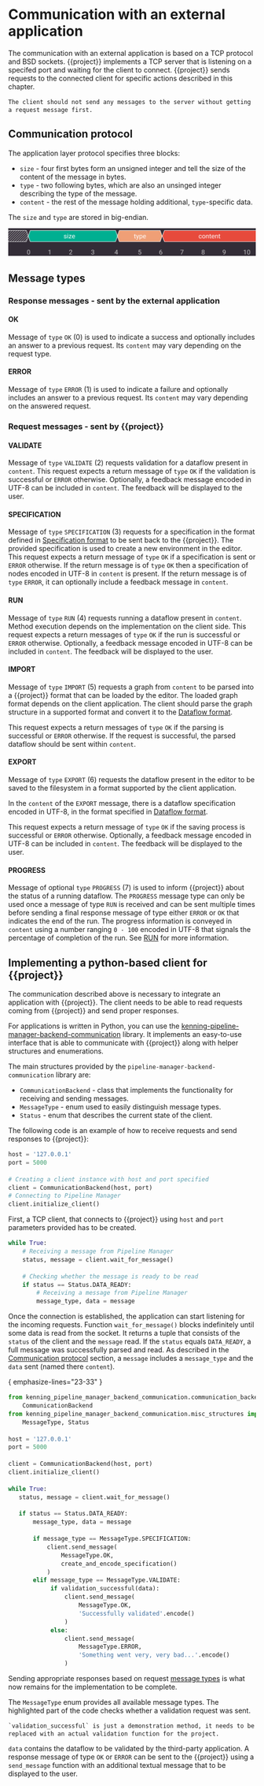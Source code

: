 # Communication with an external application

The communication with an external application is based on a TCP protocol and BSD sockets.
{{project}} implements a TCP server that is listening on a specifed port and waiting for the client to connect.
{{project}} sends requests to the connected client for specific actions described in this chapter.

```{note}
The client should not send any messages to the server without getting a request message first.
```

## Communication protocol

The application layer protocol specifies three blocks:

* `size` - four first bytes form an unsigned integer and tell the size of the content of the message in bytes.
* `type` - two following bytes, which are also an unsinged integer describing the type of the message.
* `content` - the rest of the message holding additional, `type`-specific data.

The `size` and `type` are stored in big-endian.

![Protocol diagram](img/PMProtocol.png)

## Message types

### Response messages - sent by the external application

#### OK

Message of `type` `OK` (0) is used to indicate a success and optionally includes an answer to a previous request.
Its `content` may vary depending on the request type.

#### ERROR

Message of `type` `ERROR` (1) is used to indicate a failure and optionally includes an answer to a previous request.
Its `content` may vary depending on the answered request.

### Request messages - sent by {{project}}

#### VALIDATE

Message of `type` `VALIDATE` (2) requests validation for a dataflow present in `content`.
This request expects a return message of `type` `OK` if the validation is successful or `ERROR` otherwise.
Optionally, a feedback message encoded in UTF-8 can be included in `content`.
The feedback will be displayed to the user.

#### SPECIFICATION

Message of `type` `SPECIFICATION` (3) requests for a specification in the format defined in [Specification format](specification-format) to be sent back to the {{project}}.
The provided specification is used to create a new environment in the editor.
This request expects a return message of `type` `OK` if a specification is sent or `ERROR` otherwise.
If the return message is of `type` `OK` then a specification of nodes encoded in UTF-8 in `content` is present.
If the return message is of `type` `ERROR`, it can optionally include a feedback message in `content`.

#### RUN

Message of `type` `RUN` (4) requests running a dataflow present in `content`.
Method execution depends on the implementation on the client side.
This request expects a return messages of `type` `OK` if the run is successful or `ERROR` otherwise.
Optionally, a feedback message encoded in UTF-8 can be included in `content`.
The feedback will be displayed to the user.

#### IMPORT

Message of `type` `IMPORT` (5) requests a graph from `content` to be parsed into a {{project}} format that can be loaded by the editor.
The loaded graph format depends on the client application.
The client should parse the graph structure in a supported format and convert it to the [Dataflow format](dataflow-format).

This request expects a return messages of `type` `OK` if the parsing is successful or `ERROR` otherwise.
If the request is successful, the parsed dataflow should be sent within `content`.

#### EXPORT

Message of `type` `EXPORT` (6) requests the dataflow present in the editor to be saved to the filesystem in a format supported by the client application.

In the `content` of the `EXPORT` message, there is a dataflow specification encoded in UTF-8, in the format specified in [Dataflow format](dataflow-format).

This request expects a return message of `type` `OK` if the saving process is successful or `ERROR` otherwise.
Optionally, a feedback message encoded in UTF-8 can be included in `content`.
The feedback will be displayed to the user.

#### PROGRESS

Message of optional `type` `PROGRESS` (7) is used to inform {{project}} about the status of a running dataflow. The
`PROGRESS` message type can only be used once a message of type `RUN` is received and can be sent multiple times before sending a final response message of type either `ERROR` or `OK` that indicates the end of the run.
The progress information is conveyed in `content` using a number ranging `0 - 100` encoded in UTF-8 that signals the percentage of completion of the run.
See [RUN](#run) for more information.

## Implementing a python-based client for {{project}}

The communication described above is necessary to integrate an application with {{project}}.
The client needs to be able to read requests coming from {{project}} and send proper responses.

For applications is written in Python, you can use the [kenning-pipeline-manager-backend-communication](https://github.com/antmicro/kenning-pipeline-manager-backend-communication) library.
It implements an easy-to-use interface that is able to communicate with {{project}} along with helper structures and enumerations.

The main structures provided by the `pipeline-manager-backend-communication` library are:

* `CommunicationBackend` - class that implements the functionality for receiving and sending messages.
* `MessageType` - enum used to easily distinguish message types.
* `Status` - enum that describes the current state of the client.

The following code is an example of how to receive requests and send responses to {{project}}:

```python
host = '127.0.0.1'
port = 5000

# Creating a client instance with host and port specified
client = CommunicationBackend(host, port)
# Connecting to Pipeline Manager
client.initialize_client()
```

First, a TCP client, that connects to {{project}} using `host` and `port` parameters provided has to be created.

```python
while True:
    # Receiving a message from Pipeline Manager
    status, message = client.wait_for_message()

    # Checking whether the message is ready to be read
    if status == Status.DATA_READY:
        # Receiving a message from Pipeline Manager
        message_type, data = message
```

Once the connection is established, the application can start listening for the incoming requests.
Function `wait_for_message()` blocks indefinitely until some data is read from the socket.
It returns a tuple that consists of the `status` of the client and the `message` read.
If the `status` equals `DATA_READY`, a full message was successfully parsed and read.
As described in the [Communication protocol](#communication-protocol) section, a `message` includes a `message_type` and the `data` sent (named there `content`).

{ emphasize-lines="23-33" }
```python
from kenning_pipeline_manager_backend_communication.communication_backend import \
    CommunicationBackend
from kenning_pipeline_manager_backend_communication.misc_structures import \
    MessageType, Status

host = '127.0.0.1'
port = 5000

client = CommunicationBackend(host, port)
client.initialize_client()

while True:
   status, message = client.wait_for_message()

   if status == Status.DATA_READY:
       message_type, data = message

       if message_type == MessageType.SPECIFICATION:
           client.send_message(
               MessageType.OK,
               create_and_encode_specification()
           )
       elif message_type == MessageType.VALIDATE:
            if validation_successful(data):
                client.send_message(
                    MessageType.OK,
                    'Successfully validated'.encode()
                )
            else:
                client.send_message(
                    MessageType.ERROR,
                    'Something went very, very bad...'.encode()
                )
```

Sending appropriate responses based on request [message types](#message-types) is what now remains for the implementation to be complete.

The `MessageType` enum provides all available message types.
The highlighted part of the code checks whether a validation request was sent.

```{note}
`validation_successful` is just a demonstration method, it needs to be replaced with an actual validation function for the project.
```

`data` contains the dataflow to be validated by the third-party application.
A response message of type `OK` or `ERROR` can be sent to the {{project}} using a `send_message` function with an additional textual message that to be displayed to the user.
